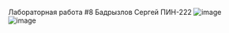 Лабораторная работа #8 Бадрызлов Сергей ПИН-222
![image](https://github.com/KyouGOD/Lab8/assets/106447328/5a8d57b6-874e-469c-ab03-c9600dd7f73f)  
![image](https://github.com/KyouGOD/Lab8/assets/106447328/aa008b5d-2473-4d5a-bf7f-6e87418e083c)  
